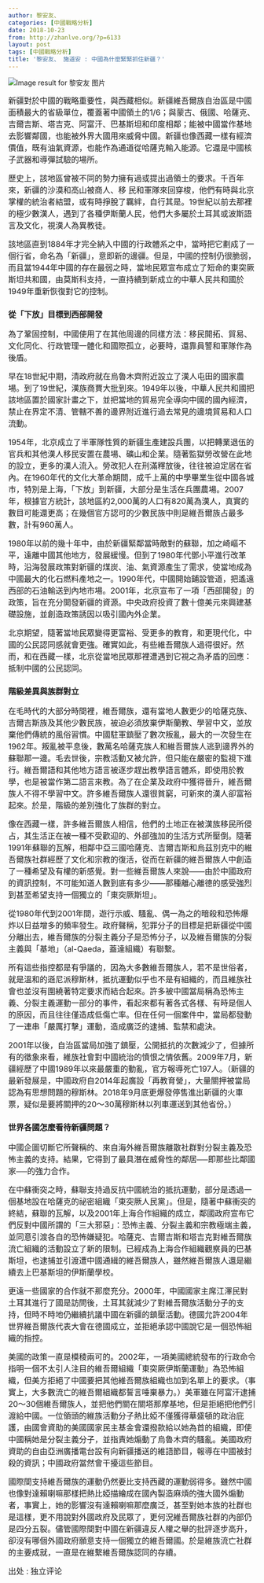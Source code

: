 ```yaml
---
author: 黎安友、
categories: [中國戰略分析]
date: 2018-10-23
from: http://zhanlve.org/?p=6133
layout: post
tags: [中國戰略分析]
title: '黎安友、 施道安 : 中國為什麼緊緊抓住新疆？'
---
```


<div id="entry">
<div class="at-above-post addthis_tool" data-url="http://zhanlve.org/?p=6133">
</div>
<p>
<img alt="Image result for 黎安友 图片" class="aligncenter" src="http://zhanlve.org/wp-content/uploads/2017/11/imgres-11.jpg"/>
</p>
<p>
</p>
<p>
<span style="font-size: 12pt;">
   新疆對於中國的戰略重要性，與西藏相似。新疆維吾爾族自治區是中國面積最大的省級單位，覆蓋著中國領土的1/6；與蒙古、俄國、哈薩克、吉爾吉斯、塔吉克、阿富汗、巴基斯坦和印度相鄰；能被中國當作基地去影響鄰國，也能被外界大國用來威脅中國。新疆也像西藏一樣有經濟價值，既有油氣資源，也能作為通道從哈薩克輸入能源。它還是中國核子武器和導彈試驗的場所。
  </span>
</p>
<p>
</p>
<p>
<span style="font-size: 12pt;">
   歷史上，該地區曾被不同的勢力擁有過或提出過領土的要求。千百年來，新疆的沙漠和高山被商人、移
   <a name="_GoBack">
</a>
   民和軍隊來回穿梭，他們有時與北京掌權的統治者結盟，或有時掙脫了羈絆，自行其是。19世紀以前去那裡的極少數漢人，遇到了各種伊斯蘭人民，他們大多屬於土耳其或波斯語言及文化，視漢人為異教徒。
  </span>
</p>
<p>
</p>
<p>
<span style="font-size: 12pt;">
   該地區直到1884年才完全納入中國的行政體系之中，當時把它劃成了一個行省，命名為「新疆」，意即新的邊疆。但是，中國的控制仍很脆弱，而且當1944年中國的存在最弱之時，當地民眾宣布成立了短命的東突厥斯坦共和國，由莫斯科支持，一直持續到新成立的中華人民共和國於1949年重新恢復對它的控制。
  </span>
</p>
<h3>
</h3>
<h3>
<span style="font-size: 12pt;">
   從「下放」目標到西部開發
  </span>
</h3>
<p>
</p>
<p>
<span style="font-size: 12pt;">
   為了鞏固控制，中國使用了在其他周邊的同樣方法：移民開拓、貿易、文化同化、行政管理一體化和國際孤立，必要時，還靠員警和軍隊作為後盾。
  </span>
</p>
<p>
</p>
<p>
<span style="font-size: 12pt;">
   早在18世紀中期，清政府就在烏魯木齊附近設立了漢人屯田的國家農場。到了19世紀，漢族商賈大批到來。1949年以後，中華人民共和國把該地區置於國家計畫之下，並把當地的貿易完全導向中國的國內經濟，禁止在界定不清、管轄不善的邊界附近進行過去常見的邊境貿易和人口流動。
  </span>
</p>
<p>
</p>
<p>
<span style="font-size: 12pt;">
   1954年，北京成立了半軍隊性質的新疆生產建設兵團，以把轉業退伍的官兵和其他漢人移民安置在農場、礦山和企業。隨著監獄勞改營在此地的設立，更多的漢人流入。勞改犯人在刑滿釋放後，往往被迫定居在省內。在1960年代的文化大革命期間，成千上萬的中學畢業生從中國各城市，特別是上海，「下放」到新疆，大部分是生活在兵團農場。2007年，根據官方統計，該地區約2,000萬的人口有820萬為漢人，真實的數目可能還更高；在幾個官方認可的少數民族中則是維吾爾族占最多數，計有960萬人。
  </span>
</p>
<p>
</p>
<p>
<span style="font-size: 12pt;">
   1980年以前的幾十年中，由於新疆緊鄰當時敵對的蘇聯，加之崎嶇不平，遠離中國其他地方，發展緩慢。但到了1980年代鄧小平進行改革時，沿海發展政策對新疆的煤炭、油、氣資源產生了需求，使當地成為中國最大的化石燃料產地之一。1990年代，中國開始鋪設管道，把遙遠西部的石油輸送到內地市場。2001年，北京宣布了一項「西部開發」的政策，旨在充分開發新疆的資源。中央政府投資了數十億美元來興建基礎設施，並創造政策誘因以吸引國內外企業。
  </span>
</p>
<p>
</p>
<p>
<span style="font-size: 12pt;">
   北京期望，隨著當地民眾變得更富裕、受更多的教育，和更現代化，中國的公民認同感就會更強。確實如此，有些維吾爾族人過得很好。然而，和在西藏一樣，北京從當地民眾那裡遭遇到它視之為矛盾的回應：抵制中國的公民認同。
  </span>
</p>
<h3>
</h3>
<h3>
<span style="font-size: 12pt;">
   階級差異與族群對立
  </span>
</h3>
<p>
</p>
<p>
<span style="font-size: 12pt;">
   在毛時代的大部分時間裡，維吾爾族，還有當地人數更少的哈薩克族、吉爾吉斯族及其他少數民族，被迫必須放棄伊斯蘭教、學習中文，並放棄他們傳統的風俗習慣。中國駐軍鎮壓了數次叛亂，最大的一次發生在1962年。叛亂被平息後，數萬名哈薩克族人和維吾爾族人逃到邊界外的蘇聯那一邊。毛去世後，宗教活動又被允許，但只能在嚴密的監視下進行。維吾爾語和其他地方語言被逐步趕出教學語言體系，即使用於教學，也是被當作第二語言來教。為了在企業及政府中獲得晉升，維吾爾族人不得不學習中文。許多維吾爾族人還很貧窮，可新來的漢人卻富裕起來。於是，階級的差別強化了族群的對立。
  </span>
</p>
<p>
</p>
<p>
<span style="font-size: 12pt;">
   像在西藏一樣，許多維吾爾族人相信，他們的土地正在被漢族移民所侵占，其生活正在被一種不受歡迎的、外部強加的生活方式所壓倒。隨著1991年蘇聯的瓦解，相鄰中亞三國哈薩克、吉爾吉斯和烏茲別克中的維吾爾族社群經歷了文化和宗教的復活，從而在新疆的維吾爾族人中創造了一種希望及有權的新感覺。對一些維吾爾族人來說——由於中國政府的資訊控制，不可能知道人數到底有多少——那種離心離德的感受強烈到甚至希望支持一個獨立的「東突厥斯坦」。
  </span>
</p>
<p>
</p>
<p>
<span style="font-size: 12pt;">
   從1980年代到2001年間，遊行示威、騷亂、偶一為之的暗殺和恐怖爆炸以日益增多的頻率發生。政府聲稱，犯罪分子的目標是把新疆從中國分離出去，維吾爾族的分裂主義分子是恐怖分子，以及維吾爾族的分裂主義與「基地」（al-Qaeda，蓋達組織）有聯繫。
  </span>
</p>
<p>
</p>
<p>
<span style="font-size: 12pt;">
   所有這些指控都是有爭議的，因為大多數維吾爾族人，若不是世俗者，就是溫和的遜尼派穆斯林，抵抗運動似乎也不是有組織的，而且維族社會也並沒有圍繞著特定要求而結合起來。許多被中國當局稱為恐怖主義、分裂主義運動一部分的事件，看起來都有著各式各樣、有時是個人的原因，而且往往僅造成低傷亡率。但在任何一個案件中，當局都發動了一連串「嚴厲打擊」運動，造成廣泛的逮捕、監禁和處決。
  </span>
</p>
<p>
</p>
<p>
<span style="font-size: 12pt;">
   2001年以後，自治區當局加強了鎮壓，公開抵抗的次數減少了，但據所有的徵象來看，維族社會對中國統治的憤恨之情依舊。2009年7月，新疆經歷了中國1989年以來最嚴重的動亂，官方報導死亡197人。（新疆的最新發展是，中國政府自2014年起廣設「再教育營」，大量關押被當局認為有思想問題的穆斯林。2018年9月底更爆發停售進出新疆的火車票，疑似是要將關押的20～30萬穆斯林以列車運送到其他省份。）
  </span>
</p>
<h3>
</h3>
<h3>
<span style="font-size: 12pt;">
   世界各國怎麼看待新疆問題？
  </span>
</h3>
<p>
</p>
<p>
<span style="font-size: 12pt;">
   中國企圖切斷它所聲稱的、來自海外維吾爾族離散社群對分裂主義及恐怖主義的支持。結果，它得到了最具潛在威脅性的鄰居──即那些比鄰國家──的強力合作。
  </span>
</p>
<p>
</p>
<p>
<span style="font-size: 12pt;">
   在中蘇衝突之時，蘇聯支持過反抗中國統治的抵抗運動，部分是透過一個基地設在哈薩克的祕密組織「東突厥人民黨」。但是，隨著中蘇衝突的終結，蘇聯的瓦解，以及2001年上海合作組織的成立，鄰國政府宣布它們反對中國所謂的「三大邪惡」：恐怖主義、分裂主義和宗教極端主義，並同意引渡各自的恐怖嫌疑犯。哈薩克、吉爾吉斯和塔吉克對維吾爾族流亡組織的活動設立了新的限制。已經成為上海合作組織觀察員的巴基斯坦，也逮捕並引渡遭中國通緝的維吾爾族人，雖然維吾爾族人還是繼續去上巴基斯坦的伊斯蘭學校。
  </span>
</p>
<p>
</p>
<p>
<span style="font-size: 12pt;">
   更遠一些國家的合作就不那麼充分。2000年，中國國家主席江澤民對土耳其進行了國是訪問後，土耳其就減少了對維吾爾族活動分子的支持，但時不時地仍繼續抗議中國在新疆的鎮壓活動。德國允許2004年世界維吾爾族代表大會在德國成立，並拒絕承認中國說它是一個恐怖組織的指控。
  </span>
</p>
<p>
</p>
<p>
<span style="font-size: 12pt;">
   美國的政策一直是模稜兩可的。2002年，一項美國總統發布的行政命令指明一個不太引人注目的維吾爾組織「東突厥伊斯蘭運動」為恐怖組織，但美方拒絕了中國要把其他維吾爾族組織也加到名單上的要求。（事實上，大多數流亡的維吾爾組織都誓言唾棄暴力。）美軍雖在阿富汗逮捕20～30個維吾爾族人，並把他們關在關塔那摩基地，但是拒絕把他們引渡給中國。一位領頭的維族活動分子熱比婭不僅獲得華盛頓的政治庇護，由國會資助的美國國家民主基金會還撥款給以她為首的組織，即使中國稱她是分裂主義分子，並指責她煽動了烏魯木齊的騷亂。美國政府資助的自由亞洲廣播電台設有向新疆播送的維語節目，報導在中國被封殺的資訊；中國政府當然會干擾這些節目。
  </span>
</p>
<p>
</p>
<p>
<span style="font-size: 12pt;">
   國際間支持維吾爾族的運動仍然要比支持西藏的運動弱得多。雖然中國也像對達賴喇嘛那樣把熱比婭描繪成在國內製造麻煩的強大國外煽動者，事實上，她的影響沒有達賴喇嘛那麼廣泛，甚至對她本族的社群也是這樣，更不用說對外國政府及民眾了，更何況維吾爾族社群的內部仍是四分五裂。儘管國際間對中國在新疆違反人權之舉的批評逐步高升，卻沒有哪個外國政府願意支持一個獨立的維吾爾國。於是維族流亡社群的主要成就，一直是在維繫維吾爾族認同的存續。
  </span>
</p>
<p>
</p>
<p>
<span style="font-size: 12pt;">
   出处 : 独立评论
  </span>
</p>
<p>
</p>
<!-- AddThis Advanced Settings above via filter on the_content -->
<!-- AddThis Advanced Settings below via filter on the_content -->
<!-- AddThis Advanced Settings generic via filter on the_content -->
<!-- AddThis Share Buttons above via filter on the_content -->
<!-- AddThis Share Buttons below via filter on the_content -->
<div class="at-below-post addthis_tool" data-url="http://zhanlve.org/?p=6133">
</div>
<!-- AddThis Share Buttons generic via filter on the_content -->
</div>
